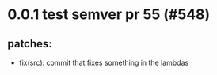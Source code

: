 # 0.0.1 test semver pr 55 (#548)

## patches:
* fix(src): commit that fixes something in the lambdas

